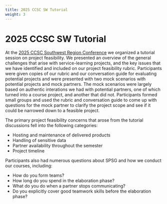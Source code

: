 ```yaml
---
title: 2025 CCSC SW Tutorial
weight: 3
---
```


# 2025 CCSC SW Tutorial

At the [2025 CCSC Southwest Region Conference](https://www.ccsc.org/southwestern/2025/index.php) we organized a tutorial session on project feasibility. We presented an overview of the general challenges that arise with service-learning projects, and the key issues that we have identified and included on our project feasibility rubric. Participants were given copies of our rubric and our conversation guide for evaluating potential projects and were presented with two mock scenarios with potential projects and mock partners. The mock scenarios were largely based on authentic interations we had with potential partners, one of which turned into a course project, and another that did not. Participants formed small groups and used the rubric and conversation guide to come up with questions for the mock partner to clarify the project scope and see if it could be narrowed down to a feasible project.

The primary project feasibility concerns that arose from the tutorial discussions fell into the following categories:

- Hosting and maintenance of delivered products
- Handling of sensitive data
- Partner availability throughout the semester
- Project timeline

Participants also had numerous questions about SPSG and how we conduct our courses, including:

- How do you form teams?
- How long do you spend in the elaboration phase?
- What do you do when a partner stops communicating?
- Do you explicitly cover good teamwork skills before the elaboration phase?
